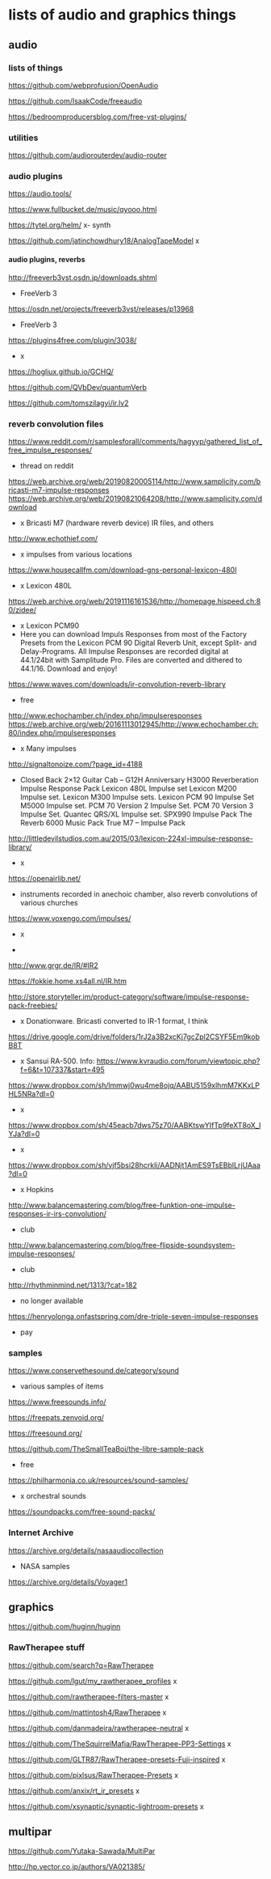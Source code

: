 # lists of audio and graphics things

## audio

### lists of things

<https://github.com/webprofusion/OpenAudio>

<https://github.com/IsaakCode/freeaudio>

https://bedroomproducersblog.com/free-vst-plugins/

### utilities

<https://github.com/audiorouterdev/audio-router>

### audio plugins

<https://audio.tools/>

https://www.fullbucket.de/music/qyooo.html

https://tytel.org/helm/
x- synth

https://github.com/jatinchowdhury18/AnalogTapeModel
x

#### audio plugins, reverbs

<http://freeverb3vst.osdn.jp/downloads.shtml>

- FreeVerb 3

<https://osdn.net/projects/freeverb3vst/releases/p13968>

- FreeVerb 3

<https://plugins4free.com/plugin/3038/>

- x

<https://hogliux.github.io/GCHQ/>

<https://github.com/QVbDev/quantumVerb>

<https://github.com/tomszilagyi/ir.lv2>

### reverb convolution files

<https://www.reddit.com/r/samplesforall/comments/hagyyp/gathered_list_of_free_impulse_responses/>

- thread on reddit

<https://web.archive.org/web/20190820005114/http://www.samplicity.com/bricasti-m7-impulse-responses>
<https://web.archive.org/web/20190821064208/http://www.samplicity.com/download>

- x Bricasti M7 (hardware reverb device) IR files, and others

<http://www.echothief.com/>

- x impulses from various locations

<https://www.housecallfm.com/download-gns-personal-lexicon-480l>

- x Lexicon 480L

<https://web.archive.org/web/20191116161536/http://homepage.hispeed.ch:80/zidee/>

- x Lexicon PCM90
- Here you can download Impuls Responses from most of the Factory Presets from the Lexicon PCM 90 Digital Reverb Unit, except
Split- and Delay-Programs.
All Impulse Responses are recorded digital at 44.1/24bit with Samplitude Pro. Files are converted and dithered to 44.1/16.
Download and enjoy!

<https://www.waves.com/downloads/ir-convolution-reverb-library>

- free

<http://www.echochamber.ch/index.php/impulseresponses>
<https://web.archive.org/web/20161113012945/http://www.echochamber.ch:80/index.php/impulseresponses>

- x Many impulses

<http://signaltonoize.com/?page_id=4188>

- Closed Back 2×12 Guitar Cab – G12H Anniversary
H3000 Reverberation Impulse Response Pack
Lexicon 480L Impulse set
Lexicon M200 Impulse set.
Lexicon M300 Impulse sets.
Lexicon PCM 90 Impulse Set
M5000 Impulse set.
PCM 70 Version 2 Impulse Set.
PCM 70 Version 3 Impulse Set.
Quantec QRS/XL Impulse set.
SPX990 Impulse Pack
The Reverb 6000 Music Pack
True M7 – Impulse Pack

<http://littledevilstudios.com.au/2015/03/lexicon-224xl-impulse-response-library/>

- x

<https://openairlib.net/>

- instruments recorded in anechoic chamber, also reverb convolutions of various churches

<https://www.voxengo.com/impulses/>

- x

-
<http://www.grgr.de/IR/#IR2>

<https://fokkie.home.xs4all.nl/IR.htm>

<http://store.storyteller.im/product-category/software/impulse-response-pack-freebies/>

- x Donationware. Bricasti converted to IR-1 format, I think

<https://drive.google.com/drive/folders/1rJ2a3B2xcKj7gcZpl2CSYF5Em9kobB8T>

- x Sansui RA-500. Info: <https://www.kvraudio.com/forum/viewtopic.php?f=6&t=107337&start=495>

<https://www.dropbox.com/sh/lmmwj0wu4me8ojq/AABU5159xlhmM7KKxLPHL5NRa?dl=0>

- x

<https://www.dropbox.com/sh/45eacb7dws75z70/AABKtswYIfTp9feXT8oX_lYJa?dl=0>

- x

<https://www.dropbox.com/sh/vjf5bsi28hcrkli/AADNjt1AmES9TsEBblLrjUAaa?dl=0>

- x Hopkins

<http://www.balancemastering.com/blog/free-funktion-one-impulse-responses-ir-irs-convolution/>

- club

<http://www.balancemastering.com/blog/free-flipside-soundsystem-impulse-responses/>

- club

<http://rhythminmind.net/1313/?cat=182>

- no longer available

<https://henryolonga.onfastspring.com/dre-triple-seven-impulse-responses>

- pay

### samples

<https://www.conservethesound.de/category/sound>

- various samples of items

<https://www.freesounds.info/>

<https://freepats.zenvoid.org/>

<https://freesound.org/>

<https://github.com/TheSmallTeaBoi/the-libre-sample-pack>

- free

<https://philharmonia.co.uk/resources/sound-samples/>

- x orchestral sounds

<https://soundpacks.com/free-sound-packs/>

### Internet Archive

<https://archive.org/details/nasaaudiocollection>

- NASA samples

<https://archive.org/details/Voyager1>

## graphics

<https://github.com/huginn/huginn>

### RawTherapee stuff

<https://github.com/search?q=RawTherapee>

<https://github.com/lgut/my_rawtherapee_profiles>
x

<https://github.com/rawtherapee-filters-master>
x

<https://github.com/mattintosh4/RawTherapee>
x

<https://github.com/danmadeira/rawtherapee-neutral>
x

<https://github.com/TheSquirrelMafia/RawTherapee-PP3-Settings>
x

<https://github.com/GLTR87/RawTherapee-presets-Fuji-inspired>
x

<https://github.com/pixlsus/RawTherapee-Presets>
x

<https://github.com/anxix/rt_ir_presets>
x

<https://github.com/xsynaptic/synaptic-lightroom-presets>
x

## multipar

<https://github.com/Yutaka-Sawada/MultiPar>

<http://hp.vector.co.jp/authors/VA021385/>
